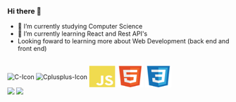 ### Hi there 👋

- 🔭 I’m currently studying Computer Science
- 🌱 I’m currently learning React and Rest API's
- Looking foward to learning more about Web Development (back end and front end)



<div style="display: inline_block"><br>
  <img align="center" alt="C-Icon" height="50" width="60" src="https://cdn.jsdelivr.net/gh/devicons/devicon/icons/c/c-original.svg" />
  <img align="center" alt="Cplusplus-Icon" height="50" width="60" src="https://cdn.jsdelivr.net/gh/devicons/devicon/icons/cplusplus/cplusplus-original.svg" />
  <img align="center" alt="Js-Icon" height="50" width="60" src="https://raw.githubusercontent.com/devicons/devicon/master/icons/javascript/javascript-plain.svg">
  <img align="center" alt="HTML-Icon" height="50" width="60" src="https://raw.githubusercontent.com/devicons/devicon/master/icons/html5/html5-original.svg">
  <img align="center" alt="CSS-Icon" height="50" width="60" src="https://raw.githubusercontent.com/devicons/devicon/master/icons/css3/css3-original.svg">
  <!--<img align="center" alt="Python-Icon" height="50" width="60" src="https://raw.githubusercontent.com/devicons/devicon/master/icons/python/python-original.svg">-->
  
                    
</div>
<div>
<img heigth="160em" src="https://github-readme-stats-three-lake-84.vercel.app/api?username=pedrocanddz&count_private=true&show_icons=true&theme=tokyonight"/>
<img heigth="180em" src="https://github-readme-stats-three-lake-84.vercel.app/api/top-langs/?username=pedrocanddz&theme=tokyonight"/>
</div>
